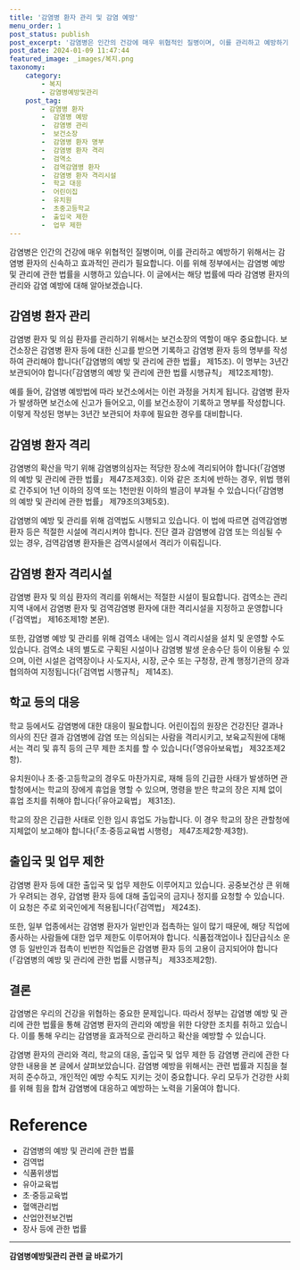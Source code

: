 ```yaml
---
title: '감염병 환자 관리 및 감염 예방'
menu_order: 1
post_status: publish
post_excerpt: '감염병은 인간의 건강에 매우 위협적인 질병이며, 이를 관리하고 예방하기 위해서는 감염병 환자의 신속하고 효과적인 관리가 필요합니다. 이를 위해 정부에서는 감염병 예방 및 관리에 관한 법률을 시행하고 있습니다. 이 글에서는 해당 법률에 따라 감염병 환자의 관리와 감염 예방에 대해 알아보겠습니다.'
post_date: 2024-01-09 11:47:44
featured_image: _images/복지.png
taxonomy:
    category:
        - 복지
        - 감염병예방및관리
    post_tag:
        - 감염병 환자
        -  감염병 예방
        -  감염병 관리
        -  보건소장
        -  감염병 환자 명부
        -  감염병 환자 격리
        -  검역소
        -  검역감염병 환자
        -  감염병 환자 격리시설
        -  학교 대응
        -  어린이집
        -  유치원
        -  초중고등학교
        -  출입국 제한
        -  업무 제한
---
```



감염병은 인간의 건강에 매우 위협적인 질병이며, 이를 관리하고 예방하기 위해서는 감염병 환자의 신속하고 효과적인 관리가 필요합니다. 이를 위해 정부에서는 감염병 예방 및 관리에 관한 법률을 시행하고 있습니다. 이 글에서는 해당 법률에 따라 감염병 환자의 관리와 감염 예방에 대해 알아보겠습니다.

## 감염병 환자 관리

감염병 환자 및 의심 환자를 관리하기 위해서는 보건소장의 역할이 매우 중요합니다. 보건소장은 감염병 환자 등에 대한 신고를 받으면 기록하고 감염병 환자 등의 명부를 작성하여 관리해야 합니다(「감염병의 예방 및 관리에 관한 법률」 제15조). 이 명부는 3년간 보관되어야 합니다(「감염병의 예방 및 관리에 관한 법률 시행규칙」 제12조제1항).

예를 들어, 감염병 예방법에 따라 보건소에서는 이런 과정을 거치게 됩니다. 감염병 환자가 발생하면 보건소에 신고가 들어오고, 이를 보건소장이 기록하고 명부를 작성합니다. 이렇게 작성된 명부는 3년간 보관되어 차후에 필요한 경우를 대비합니다.

## 감염병 환자 격리

감염병의 확산을 막기 위해 감염병의심자는 적당한 장소에 격리되어야 합니다(「감염병의 예방 및 관리에 관한 법률」 제47조제3호). 이와 같은 조치에 반하는 경우, 위법 행위로 간주되어 1년 이하의 징역 또는 1천만원 이하의 벌금이 부과될 수 있습니다(「감염병의 예방 및 관리에 관한 법률」 제79조의3제5호).

감염병의 예방 및 관리를 위해 검역법도 시행되고 있습니다. 이 법에 따르면 검역감염병 환자 등은 적절한 시설에 격리시켜야 합니다. 진단 결과 감염병에 감염 또는 의심될 수 있는 경우, 검역감염병 환자들은 검역시설에서 격리가 이뤄집니다.

## 감염병 환자 격리시설

감염병 환자 및 의심 환자의 격리를 위해서는 적절한 시설이 필요합니다. 검역소는 관리 지역 내에서 감염병 환자 및 검역감염병 환자에 대한 격리시설을 지정하고 운영합니다(「검역법」 제16조제1항 본문).

또한, 감염병 예방 및 관리를 위해 검역소 내에는 임시 격리시설을 설치 및 운영할 수도 있습니다. 검역소 내의 별도로 구획된 시설이나 감염병 발생 운송수단 등이 이용될 수 있으며, 이런 시설은 검역장이나 시·도지사, 시장, 군수 또는 구청장, 관계 행정기관의 장과 협의하여 지정됩니다(「검역법 시행규칙」 제14조).

## 학교 등의 대응

학교 등에서도 감염병에 대한 대응이 필요합니다. 어린이집의 원장은 건강진단 결과나 의사의 진단 결과 감염병에 감염 또는 의심되는 사람을 격리시키고, 보육교직원에 대해서는 격리 및 휴직 등의 근무 제한 조치를 할 수 있습니다(「영유아보육법」 제32조제2항).

유치원이나 초·중·고등학교의 경우도 마찬가지로, 재해 등의 긴급한 사태가 발생하면 관할청에서는 학교의 장에게 휴업을 명할 수 있으며, 명령을 받은 학교의 장은 지체 없이 휴업 조치를 취해야 합니다(「유아교육법」 제31조).

학교의 장은 긴급한 사태로 인한 임시 휴업도 가능합니다. 이 경우 학교의 장은 관할청에 지체없이 보고해야 합니다(「초·중등교육법 시행령」 제47조제2항·제3항).

## 출입국 및 업무 제한

감염병 환자 등에 대한 출입국 및 업무 제한도 이루어지고 있습니다. 공중보건상 큰 위해가 우려되는 경우, 감염병 환자 등에 대해 출입국의 금지나 정지를 요청할 수 있습니다. 이 요청은 주로 외국인에게 적용됩니다(「검역법」 제24조).

또한, 일부 업종에서는 감염병 환자가 일반인과 접촉하는 일이 많기 때문에, 해당 직업에 종사하는 사람들에 대한 업무 제한도 이루어져야 합니다. 식품접객업이나 집단급식소 운영 등 일반인과 접촉이 빈번한 직업들은 감염병 환자 등의 고용이 금지되어야 합니다(「감염병의 예방 및 관리에 관한 법률 시행규칙」 제33조제2항).

## 결론

감염병은 우리의 건강을 위협하는 중요한 문제입니다. 따라서 정부는 감염병 예방 및 관리에 관한 법률을 통해 감염병 환자의 관리와 예방을 위한 다양한 조치를 취하고 있습니다. 이를 통해 우리는 감염병을 효과적으로 관리하고 확산을 예방할 수 있습니다.

감염병 환자의 관리와 격리, 학교의 대응, 출입국 및 업무 제한 등 감염병 관리에 관한 다양한 내용을 본 글에서 살펴보았습니다. 감염병 예방을 위해서는 관련 법률과 지침을 철저히 준수하고, 개인적인 예방 수칙도 지키는 것이 중요합니다. 우리 모두가 건강한 사회를 위해 힘을 합쳐 감염병에 대응하고 예방하는 노력을 기울여야 합니다.

# Reference
- 감염병의 예방 및 관리에 관한 법률
- 검역법
- 식품위생법
- 유아교육법
- 초·중등교육법
- 혈액관리법
- 산업안전보건법
- 장사 등에 관한 법률


<!-- wp:separator -->
<hr class="wp-block-separator has-alpha-channel-opacity"/>
<!-- /wp:separator -->

<!-- wp:group {"backgroundColor":"base","layout":{"type":"constrained"}} -->
<div class="wp-block-group has-base-background-color has-background"><!-- wp:paragraph {"align":"center","fontSize":"medium"} -->
<p class="has-text-align-center has-large-font-size"><strong>감염병예방및관리 관련 글 바로가기</strong></p>
<!-- /wp:paragraph -->


<!-- wp:latest-posts
{"categories":[{"id":14664,"count":19,"description":"","link":"https://uknowlaw.com/category/%ea%b0%90%ec%97%bc%eb%b3%91%ec%98%88%eb%b0%a9%eb%b0%8f%ea%b4%80%eb%a6%ac/","name":"감염병예방및관리","slug":"감염병예방및관리","taxonomy":"category","parent":0,"meta":[],"_links":{"self":[{"href":"https://uknowlaw.com/wp-json/wp/v2/categories/14664"}],"collection":[{"href":"https://uknowlaw.com/wp-json/wp/v2/categories"}],"about":[{"href":"https://uknowlaw.com/wp-json/wp/v2/taxonomies/category"}],"wp:post_type":[{"href":"https://uknowlaw.com/wp-json/wp/v2/posts?categories=14664"}],"curies":[{"name":"wp","href":"https://api.w.org/{rel}","templated":true}]}}],"postsToShow":100,"excerptLength":28,"postLayout":"grid","columns":2,"featuredImageAlign":"left","featuredImageSizeSlug":"large","fontSize":"small"} /--></div>
<!-- /wp:group -->
